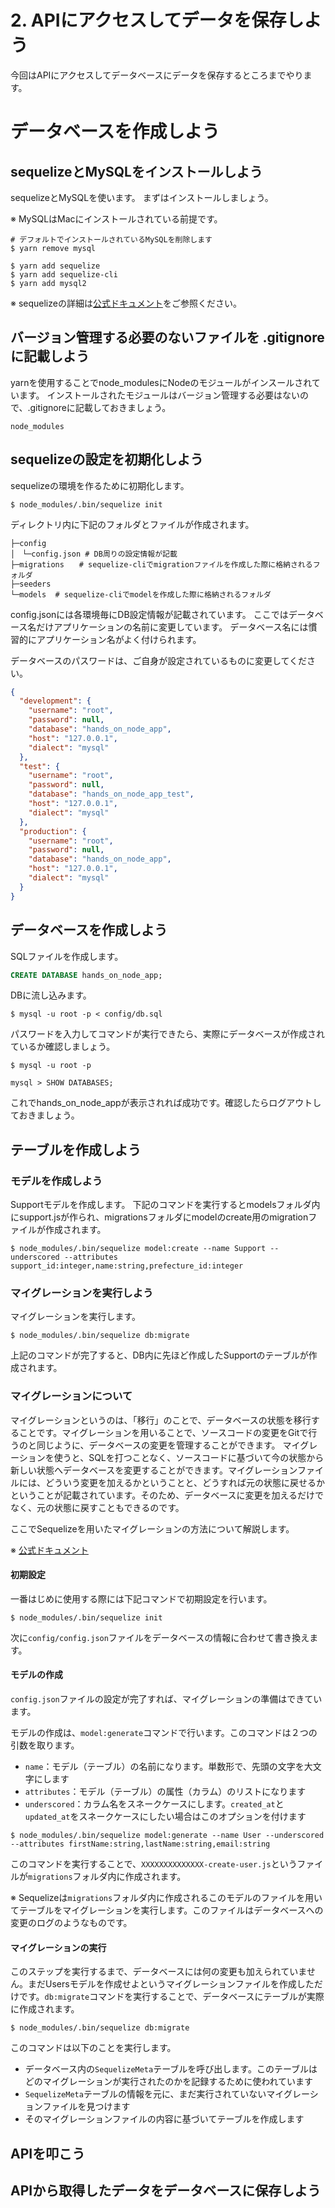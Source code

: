 # 2. APIにアクセスしてデータを保存しよう
今回はAPIにアクセスしてデータベースにデータを保存するところまでやります。

# データベースを作成しよう
## sequelizeとMySQLをインストールしよう
sequelizeとMySQLを使います。
まずはインストールしましょう。

※ MySQLはMacにインストールされている前提です。

```
# デフォルトでインストールされているMySQLを削除します
$ yarn remove mysql

$ yarn add sequelize
$ yarn add sequelize-cli
$ yarn add mysql2
```

※ sequelizeの詳細は[公式ドキュメント](http://docs.sequelizejs.com/manual/index.html)をご参照ください。

## バージョン管理する必要のないファイルを .gitignore に記載しよう
yarnを使用することでnode_modulesにNodeのモジュールがインスールされています。
インストールされたモジュールはバージョン管理する必要はないので、.gitignoreに記載しておきましょう。

```.gitignore
node_modules
```

## sequelizeの設定を初期化しよう
sequelizeの環境を作るために初期化します。

```
$ node_modules/.bin/sequelize init
```

ディレクトリ内に下記のフォルダとファイルが作成されます。

```
├─config
│　└─config.json # DB周りの設定情報が記載
├─migrations　　# sequelize-cliでmigrationファイルを作成した際に格納されるフォルダ
├─seeders
└─models  # sequelize-cliでmodelを作成した際に格納されるフォルダ
```

config.jsonには各環境毎にDB設定情報が記載されています。
ここではデータベース名だけアプリケーションの名前に変更しています。
データベース名には慣習的にアプリケーション名がよく付けられます。

データベースのパスワードは、ご自身が設定されているものに変更してください。

```config.json
{
  "development": {
    "username": "root",
    "password": null,
    "database": "hands_on_node_app",
    "host": "127.0.0.1",
    "dialect": "mysql"
  },
  "test": {
    "username": "root",
    "password": null,
    "database": "hands_on_node_app_test",
    "host": "127.0.0.1",
    "dialect": "mysql"
  },
  "production": {
    "username": "root",
    "password": null,
    "database": "hands_on_node_app",
    "host": "127.0.0.1",
    "dialect": "mysql"
  }
}
```

## データベースを作成しよう
SQLファイルを作成します。

```config/db.sql
CREATE DATABASE hands_on_node_app;
```

DBに流し込みます。

```
$ mysql -u root -p < config/db.sql
```

パスワードを入力してコマンドが実行できたら、実際にデータベースが作成されているか確認しましょう。

```
$ mysql -u root -p

mysql > SHOW DATABASES;
```

これでhands_on_node_appが表示されれば成功です。確認したらログアウトしておきましょう。

## テーブルを作成しよう
### モデルを作成しよう
Supportモデルを作成します。
下記のコマンドを実行するとmodelsフォルダ内にsupport.jsが作られ、migrationsフォルダにmodelのcreate用のmigrationファイルが作成されます。

```
$ node_modules/.bin/sequelize model:create --name Support --underscored --attributes support_id:integer,name:string,prefecture_id:integer
```

### マイグレーションを実行しよう
マイグレーションを実行します。

```
$ node_modules/.bin/sequelize db:migrate
```

上記のコマンドが完了すると、DB内に先ほど作成したSupportのテーブルが作成されます。

### マイグレーションについて
マイグレーションというのは、「移行」のことで、データベースの状態を移行することです。マイグレーションを用いることで、ソースコードの変更をGitで行うのと同じように、データベースの変更を管理することができます。
マイグレーションを使うと、SQLを打つことなく、ソースコードに基づいて今の状態から新しい状態へデータベースを変更することができます。マイグレーションファイルには、どういう変更を加えるかということと、どうすれば元の状態に戻せるかということが記載されています。そのため、データベースに変更を加えるだけでなく、元の状態に戻すこともできるのです。

ここでSequelizeを用いたマイグレーションの方法について解説します。

※ [公式ドキュメント](http://docs.sequelizejs.com/manual/tutorial/migrations.html)

#### 初期設定
一番はじめに使用する際には下記コマンドで初期設定を行います。

```
$ node_modules/.bin/sequelize init
```

次に`config/config.json`ファイルをデータベースの情報に合わせて書き換えます。

#### モデルの作成
`config.json`ファイルの設定が完了すれば、マイグレーションの準備はできています。

モデルの作成は、`model:generate`コマンドで行います。このコマンドは２つの引数を取ります。

* `name`：モデル（テーブル）の名前になります。単数形で、先頭の文字を大文字にします
* `attributes`：モデル（テーブル）の属性（カラム）のリストになります
* `underscored`：カラム名をスネークケースにします。`created_at`と`updated_at`をスネークケースにしたい場合はこのオプションを付けます

```
$ node_modules/.bin/sequelize model:generate --name User --underscored --attributes firstName:string,lastName:string,email:string
```

このコマンドを実行することで、`XXXXXXXXXXXXXX-create-user.js`というファイルが`migrations`フォルダ内に作成されます。

※ Sequelizeは`migrations`フォルダ内に作成されるこのモデルのファイルを用いてテーブルをマイグレーションを実行します。このファイルはデータベースへの変更のログのようなものです。

#### マイグレーションの実行
このステップを実行するまで、データベースには何の変更も加えられていません。まだUsersモデルを作成せよというマイグレーションファイルを作成しただけです。`db:migrate`コマンドを実行することで、データベースにテーブルが実際に作成されます。

```
$ node_modules/.bin/sequelize db:migrate
```

このコマンドは以下のことを実行します。

* データベース内の`SequelizeMeta`テーブルを呼び出します。このテーブルはどのマイグレーションが実行されたのかを記録するために使われています
* `SequelizeMeta`テーブルの情報を元に、まだ実行されていないマイグレーションファイルを見つけます
* そのマイグレーションファイルの内容に基づいてテーブルを作成します

## APIを叩こう

## APIから取得したデータをデータベースに保存しよう
